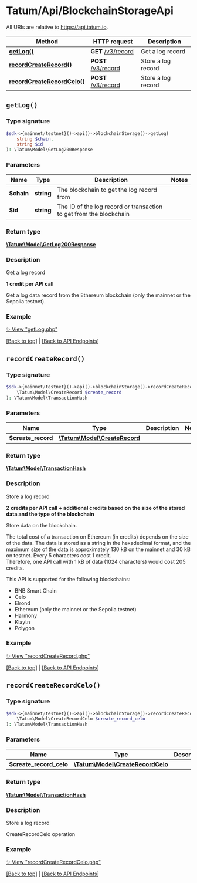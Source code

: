 # Tatum/Api/BlockchainStorageApi

All URIs are relative to https://api.tatum.io.

Method | HTTP request | Description
------------- | ------------- | -------------
[**getLog()**](#getlog) | **GET** [/v3/record](https://apidoc.tatum.io/tag/Blockchain-storage/#operation/GetLog) | Get a log record
[**recordCreateRecord()**](#recordcreaterecord) | **POST** [/v3/record](https://apidoc.tatum.io/tag/Blockchain-storage/#operation/recordCreateRecord) | Store a log record
[**recordCreateRecordCelo()**](#recordcreaterecordcelo) | **POST** [/v3/record](https://apidoc.tatum.io/tag/Blockchain-storage/#operation/recordCreateRecordCelo) | Store a log record


## `getLog()`

### Type signature

```php
$sdk->{mainnet/testnet}()->api()->blockchainStorage()->getLog(
    string $chain,
    string $id
): \Tatum\Model\GetLog200Response
```

### Parameters

Name | Type | Description  | Notes
------------- | ------------- | ------------- | -------------
 **$chain** | **string**  | The blockchain to get the log record from |
 **$id** | **string**  | The ID of the log record or transaction to get from the blockchain |

### Return type

[**\Tatum\Model\GetLog200Response**](../Model/GetLog200Response.md)

### Description

Get a log record

<p><b>1 credit per API call</b></p> <p>Get a log data record from the Ethereum blockchain (only the mainnet or the Sepolia testnet).</p>

### Example

[✨ View "getLog.php"](../../examples/Api/BlockchainStorageApi/getLog.php)

[[Back to top]](#) | [[Back to API Endpoints]](../index.md#api-endpoints)

## `recordCreateRecord()`

### Type signature

```php
$sdk->{mainnet/testnet}()->api()->blockchainStorage()->recordCreateRecord(
    \Tatum\Model\CreateRecord $create_record
): \Tatum\Model\TransactionHash
```

### Parameters

Name | Type | Description  | Notes
------------- | ------------- | ------------- | -------------
 **$create_record** | [**\Tatum\Model\CreateRecord**](../Model/CreateRecord.md) |  |

### Return type

[**\Tatum\Model\TransactionHash**](../Model/TransactionHash.md)

### Description

Store a log record

<p><b>2 credits per API call + additional credits based on the size of the stored data and the type of the blockchain</b></p> <p>Store data on the blockchain.</p> <p>The total cost of a transaction on Ethereum (in credits) depends on the size of the data. The data is stored as a string in the hexadecimal format, and the maximum size of the data is approximately 130 kB on the mainnet and 30 kB on testnet. Every 5 characters cost 1 credit.<br/> Therefore, one API call with 1 kB of data (1024 characters) would cost 205 credits.</p> <p>This API is supported for the following blockchains:</p> <ul> <li>BNB Smart Chain</li> <li>Celo</li> <li>Elrond</li> <li>Ethereum (only the mainnet or the Sepolia testnet)</li> <li>Harmony</li> <li>Klaytn</li> <li>Polygon</li> </ul>

### Example

[✨ View "recordCreateRecord.php"](../../examples/Api/BlockchainStorageApi/recordCreateRecord.php)

[[Back to top]](#) | [[Back to API Endpoints]](../index.md#api-endpoints)

## `recordCreateRecordCelo()`

### Type signature

```php
$sdk->{mainnet/testnet}()->api()->blockchainStorage()->recordCreateRecordCelo(
    \Tatum\Model\CreateRecordCelo $create_record_celo
): \Tatum\Model\TransactionHash
```

### Parameters

Name | Type | Description  | Notes
------------- | ------------- | ------------- | -------------
 **$create_record_celo** | [**\Tatum\Model\CreateRecordCelo**](../Model/CreateRecordCelo.md) |  |

### Return type

[**\Tatum\Model\TransactionHash**](../Model/TransactionHash.md)

### Description

Store a log record

CreateRecordCelo operation

### Example

[✨ View "recordCreateRecordCelo.php"](../../examples/Api/BlockchainStorageApi/recordCreateRecordCelo.php)

[[Back to top]](#) | [[Back to API Endpoints]](../index.md#api-endpoints)
